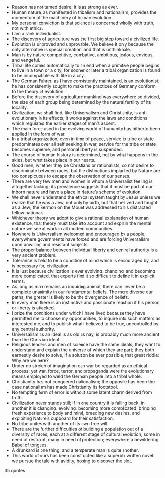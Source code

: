  - Reason has not tamed desire: it is as strong as ever.
 - Human nature, as manifested in tribalism and nationalism, provides the momentum of the machinery of human evolution.
 - My personal conviction is that science is concerned wholly with truth, not with ethics.
 - I am a rank individualist.
 - The discovery of agriculture was the first big step toward a civilized life.
 - Evolution is unproved and unprovable. We believe it only because the only alternative is special creation, and that is unthinkable.
 - Man is by nature competitive, combative, ambitious, jealous, envious, and vengeful.
 - Tribal life comes automatically to an end when a primitive people begins to live in a town or a city, for sooner or later a tribal organization is found to be incompatible with life in a city.
 - The German Fuhrer, as I have consistently maintained, is an evolutionist; he has consistently sought to make the practices of Germany conform to the theory of evolution.
 - Before the discovery of agriculture mankind was everywhere so divided, the size of each group being determined by the natural fertility of its locality.
 - Civilization, we shall find, like Universalism and Christianity, is anti evolutionary in its effects; it works against the laws and conditions which regulated the earlier stages of man’s ascent.
 - The main force used in the evolving world of humanity has hitherto been applied in the form of war.
 - In a tribal organization, even in time of peace, service to tribe or state predominates over all self seeking; in war, service for the tribe or state becomes supreme, and personal liberty is suspended.
 - The course of human history is determined, not by what happens in the skies, but what takes place in our hearts.
 - Good men, whether they be Christians or rationalists, do not desire to discriminate between races, but the distinctions implanted by Nature are too conspicuous to escape the observation of our senses.
 - There are very few men and women in whom a Universalist feeling is altogether lacking; its prevalence suggests that it must be part of our inborn nature and have a place in Nature’s scheme of evolution.
 - We shall never understand the ethical system taught by Jesus unless we realize that he was a Jew, not only by birth, but that he lived and taught as a Jew; the Sermon on the Mount was addressed to his distracted fellow nationals.
 - Whichever theory we adopt to give a rational explanation of human existence, that theory must take into account and explain the mental nature we see at work in all modern communities.
 - Nowhere is Universalism welcomed and encouraged by a people; everywhere governments have forced and are forcing Universalism upon unwilling and resistant subjects.
 - The proper balance between individual liberty and central authority is a very ancient problem.
 - Tolerance is held to be a condition of mind which is encouraged by, and is necessary for, civilization.
 - It is just because civilization is ever evolving, changing, and becoming more complicated, that experts find it so difficult to define it in explicit terms.
 - As long as man remains an inquiring animal, there can never be a complete unanimity in our fundamental beliefs. The more diverse our paths, the greater is likely to be the divergence of beliefs.
 - In every man there is an instinctive and passionate reaction if his person or liberty is attacked.
 - I prize the conditions under which I have lived because they have permitted me to choose my opportunities, to inquire into such matters as interested me, and to publish what I believed to be true, uncontrolled by any central authority.
 - Universalism as an ideal is as old as nay, is probably much more ancient than the Christian ideal.
 - Religious leaders and men of science have the same ideals; they want to understand and explain the universe of which they are part; they both earnestly desire to solve, if a solution be ever possible, that great riddle: Why are we here?
 - Under no stretch of imagination can war be regarded as an ethical process; yet war, force, terror, and propaganda were the evolutionary means employed to weld the German people into a tribal whole.
 - Christianity has not conquered nationalism; the opposite has been the case nationalism has made Christianity its footstool.
 - No tempting form of error is without some latent charm derived from truth.
 - Civilization never stands still; if in one country it is falling back, in another it is changing, evolving, becoming more complicated, bringing fresh experience to body and mind, breeding new desires, and exploiting Nature’s cupboard for their satisfaction.
 - No tribe unites with another of its own free will.
 - There are the further difficulties of building a population out of a diversity of races, each at a different stage of cultural evolution, some in need of restraint, many in need of protection; everywhere a bewildering Babel of tongues.
 - A drunkard is one thing, and a temperate man is quite another.
 - This world of ours has been constructed like a superbly written novel: we pursue the tale with avidity, hoping to discover the plot.

35 quotes